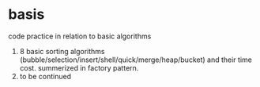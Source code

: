 # basis
code practice in relation to basic algorithms
1. 8 basic sorting algorithms (bubble/selection/insert/shell/quick/merge/heap/bucket) and their time cost. summerized in factory pattern.
2. to be continued
